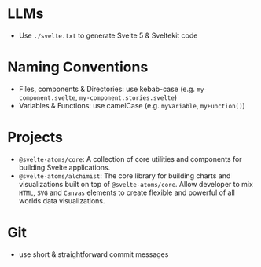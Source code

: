 # LLMs

- Use `./svelte.txt` to generate Svelte 5 & Sveltekit code

# Naming Conventions

- Files, components & Directories: use kebab-case (e.g. `my-component.svelte`, `my-component.stories.svelte`)
- Variables & Functions: use camelCase (e.g. `myVariable`, `myFunction()`)

# Projects

- `@svelte-atoms/core`: A collection of core utilities and components for building Svelte applications.
- `@svelte-atoms/alchimist`: The core library for building charts and visualizations built on top of `@svelte-atoms/core`. Allow developer to mix `HTML`, `SVG` and `Canvas` elements to create flexible and powerful of all worlds data visualizations.

# Git

- use short & straightforward commit messages
